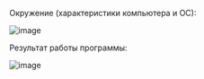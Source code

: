 Окружение (характеристики компьютера и ОС):

![image](https://github.com/user-attachments/assets/b784b9db-7076-4136-85e0-d47ca4811ce9)

Результат работы программы:

![image](https://github.com/user-attachments/assets/3afb81ce-ca33-455a-8201-3bc72f39c7f1)
